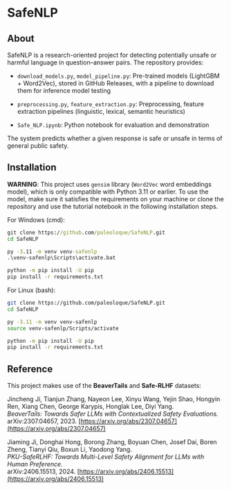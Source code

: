 # SafeNLP
## About
SafeNLP is a research-oriented project for detecting potentially unsafe or harmful language in question–answer pairs.
The repository provides:

+ `download_models.py`, `model_pipeline.py`: Pre-trained models (LightGBM + Word2Vec), stored in GitHub Releases, with a pipeline to download them for inference model testing

+ `preprocessing.py`, `feature_extraction.py`: Preprocessing, feature extraction pipelines (linguistic, lexical, semantic heuristics)

+ `Safe_NLP.ipynb`: Python notebook for evaluation and demonstration

The system predicts whether a given response is safe or unsafe in terms of general public safety.

## Installation

**WARNING**: This project uses `gensim` library (`Word2Vec` word embeddings model), which is only compatible with Python 3.11 or earlier. To use the model, make sure it satisfies the requirements on your machine or clone the repository and use the tutorial notebook in the following installation steps.

For Windows (cmd):
```cmd
git clone https://github.com/paleoloque/SafeNLP.git
cd SafeNLP

py -3.11 -m venv venv-safenlp
.\venv-safenlp\Scripts\activate.bat

python -m pip install -U pip
pip install -r requirements.txt
```
For Linux (bash):
```bash
git clone https://github.com/paleoloque/SafeNLP.git
cd SafeNLP

py -3.11 -m venv venv-safenlp
source venv-safenlp/Scripts/activate

python -m pip install -U pip
pip install -r requirements.txt
```
## Reference
This project makes use of the **BeaverTails** and **Safe-RLHF** datasets:

Jincheng Ji, Tianjun Zhang, Nayeon Lee, Xinyu Wang, Yejin Shao, Hongyin Ren, Xiang Chen, George Karypis, Honglak Lee, Diyi Yang.  
*BeaverTails: Towards Safer LLMs with Contextualized Safety Evaluations.*  
arXiv:2307.04657, 2023. [https://arxiv.org/abs/2307.04657](https://arxiv.org/abs/2307.04657)

Jiaming Ji, Donghai Hong, Borong Zhang, Boyuan Chen, Josef Dai, Boren Zheng, Tianyi Qiu, Boxun Li, Yaodong Yang.  
*PKU-SafeRLHF: Towards Multi-Level Safety Alignment for LLMs with Human Preference.*  
arXiv:2406.15513, 2024. [https://arxiv.org/abs/2406.15513](https://arxiv.org/abs/2406.15513)
